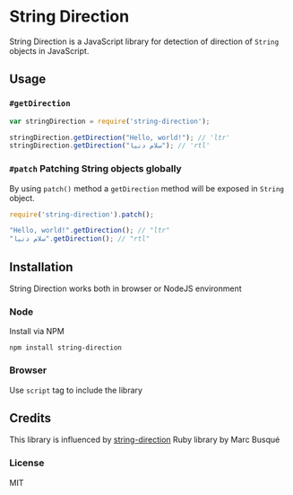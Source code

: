 # String Direction
String Direction is a JavaScript library for detection of direction of `String` objects in JavaScript.

## Usage

### `#getDirection`
``` javascript
var stringDirection = require('string-direction');

stringDirection.getDirection("Hello, world!"); // 'ltr'
stringDirection.getDirection("سلام دنیا"); // 'rtl'
```
### `#patch` Patching String objects globally
By using `patch()` method a `getDirection` method will be exposed in `String` object.

``` javascript
require('string-direction').patch();

"Hello, world!".getDirection(); // "ltr"
"سلام دنیا".getDirection(); // "rtl"
```

## Installation
String Direction works both in browser or NodeJS environment
### Node
Install via NPM
``` shell
npm install string-direction
```
### Browser
Use `script` tag to include the library


## Credits
This library is influenced by [string-direction](https://github.com/laMarciana/string-direction) Ruby library by Marc Busqué

### License
MIT

